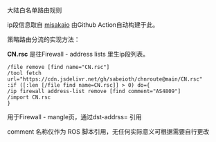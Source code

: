大陆白名单路由规则

ip段信息取自 [misakaio](https://github.com/misakaio/chnroutes2)
由Github Action自动构建于此。

策略路由分流的实现方法：

**CN.rsc** 是往Firewall - address lists 里生ip段列表。
```
/file remove [find name="CN.rsc"]
/tool fetch url="https://cdn.jsdelivr.net/gh/sabeioth/chnroute@main/CN.rsc"
:if ([:len [/file find name=CN.rsc]] > 0) do={
/ip firewall address-list remove [find comment="AS4809"]
/import CN.rsc
}
```

用于Firewall - mangle页，通过dst-addrss= 引用

comment 名称仅作为 ROS 脚本引用，无任何实际意义可根据需要自行更改
